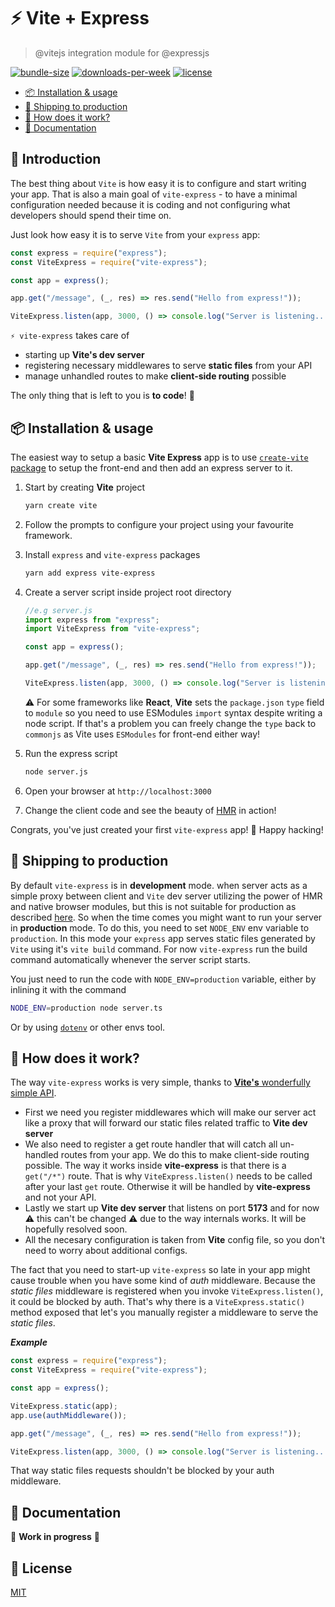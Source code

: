 # ⚡ Vite + Express

> @vitejs integration module for @expressjs

[![bundle-size](https://img.shields.io/bundlephobia/minzip/vite-express)](https://www.npmjs.org/package/vite-express)
[![downloads-per-week](https://img.shields.io/npm/dt/vite-express?color=red)](https://www.npmjs.org/package/vite-express)
[![license](https://img.shields.io/npm/l/vite-express?color=purple)](https://www.npmjs.org/package/vite-express)

- [📦 Installation \& usage](#-installation--usage)
- [🚚 Shipping to production](#-shipping-to-production)
- [🤔 How does it work?](#-how-does-it-work)
- [📝 Documentation](#-documentation)

## 💬 Introduction <!-- omit in toc -->

The best thing about `Vite` is how easy it is to configure and start writing your app. That is also a main goal of `vite-express` - to have a minimal configuration needed because it is coding and not configuring what developers should spend their time on.

Just look how easy it is to serve `Vite` from your `express` app:

```javascript
const express = require("express");
const ViteExpress = require("vite-express");

const app = express();

app.get("/message", (_, res) => res.send("Hello from express!"));

ViteExpress.listen(app, 3000, () => console.log("Server is listening..."));
```

`⚡ vite-express` takes care of

- starting up **Vite's dev server**
- registering necessary middlewares to serve **static files** from your API
- manage unhandled routes to make **client-side routing** possible

The only thing that is left to you is **to code**! 🎉 

## 📦 Installation & usage

The easiest way to setup a basic **Vite Express** app is to use [`create-vite` package](https://vitejs.dev/guide/#scaffolding-your-first-vite-project) to setup the front-end and then add an express server to it.

 1. Start by creating **Vite** project

    ```bash
    yarn create vite
    ```

 2. Follow the prompts to configure your project using your favourite framework.
 3. Install `express` and `vite-express` packages

    ```bash
    yarn add express vite-express
    ```

 4. Create a server script inside project root directory

    ```javascript
    //e.g server.js
    import express from "express";
    import ViteExpress from "vite-express";

    const app = express();

    app.get("/message", (_, res) => res.send("Hello from express!"));

    ViteExpress.listen(app, 3000, () => console.log("Server is listening..."));
    ```

    ⚠️ For some frameworks like **React**, **Vite** sets the `package.json` `type` field to `module` so you need to use ESModules `import` syntax despite writing a node script. If that's a problem you can freely change the `type` back to `commonjs` as Vite uses `ESModules` for front-end either way!

 5. Run the express script

    ```bash
    node server.js
    ```

 6. Open your browser at `http://localhost:3000`
 7. Change the client code and see the beauty of [HMR](https://vitejs.dev/guide/features.html#hot-module-replacement) in action!

Congrats, you've just created your first `vite-express` app! 🎉 Happy hacking!

## 🚚 Shipping to production

By default `vite-express` is in **development** mode. when server acts as a simple proxy between client and `Vite` dev server utilizing the power of HMR and native browser modules, but this is not suitable for production as described [here](https://vitejs.dev/guide/why.html#why-bundle-for-production). So when the time comes you might want to run your server in **production** mode. To do this, you need to set `NODE_ENV` env variable to `production`. In this mode your `express` app serves static files generated by `Vite` using it's `vite build` command. For now `vite-express` run the build command automatically whenever the server script starts.

You just need to run the code with `NODE_ENV=production` variable, either by inlining it with the command

```bash
NODE_ENV=production node server.ts
```

Or by using [`dotenv`](https://www.npmjs.com/package/dotenv) or other envs tool.

## 🤔 How does it work?

The way `vite-express` works is very simple, thanks to [**Vite's** wonderfully simple API](https://vitejs.dev/guide/api-javascript.html).

- First we need you register middlewares which will make our server act like a proxy that will forward our static files related traffic to **Vite dev server**
- We also need to register a get route handler that will catch all un-handled routes from your app. We do this to make client-side routing possible. The way it works inside **vite-express** is that there is a `get("/*")` route. That is why `ViteExpress.listen()` needs to be called after your last `get` route. Otherwise it will be handled by **vite-express** and not your API.
- Lastly we start up **Vite dev server** that listens on port **5173** and for now ⚠️ this can't be changed ⚠️ due to the way internals works.  It will be hopefully resolved soon.
- All the necesary configuration is taken from **Vite** config file, so you don't need to worry about additional configs.

The fact that you need to start-up `vite-express` so late in your app might cause trouble when you have some kind of *auth* middleware. Because the *static files* middleware is registered when you invoke `ViteExpress.listen()`, it could be blocked by auth. That's why there is a `ViteExpress.static()` method exposed that let's you manually register a middleware to serve the *static files*.

***Example***

```javascript
const express = require("express");
const ViteExpress = require("vite-express");

const app = express();

ViteExpress.static(app);
app.use(authMiddleware());

app.get("/message", (_, res) => res.send("Hello from express!"));

ViteExpress.listen(app, 3000, () => console.log("Server is listening..."));
```

That way static files requests shouldn't be blocked by your auth middleware.

## 📝 Documentation

🚧 **Work in progress** 🚧

## 🏦 License <!-- omit in toc -->

[MIT](LICENSE)
